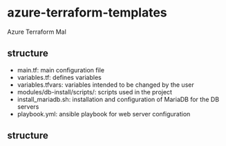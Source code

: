 # azure-terraform-templates
Azure Terraform Mal

## structure

- main.tf: main configuration file
- variables.tf: defines variables
- variables.tfvars: variables intended to be changed by the user
- modules/db-install/scripts/: scripts used in the project
- install_mariadb.sh: installation and configuration of MariaDB for the DB servers
- playbook.yml: ansible playbook for web server configuration

## structure
